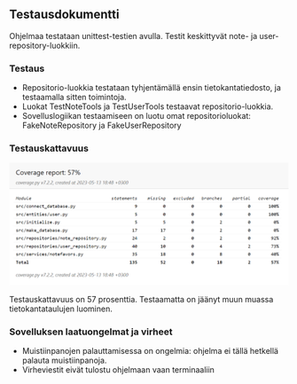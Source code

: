 
## Testausdokumentti

Ohjelmaa testataan unittest-testien avulla. Testit keskittyvät note- ja user-repository-luokkiin.

### Testaus

- Repositorio-luokkia testataan tyhjentämällä ensin tietokantatiedosto, ja testaamalla sitten toimintoja.
- Luokat TestNoteTools ja TestUserTools testaavat repositorio-luokkia.
- Sovelluslogiikan testaamiseen on luotu omat repositorioluokat: FakeNoteRepository ja FakeUserRepository

### Testauskattavuus

<img src="coverageoikea.png"
	alt="Coverage" />

Testauskattavuus on 57 prosenttia. Testaamatta on jäänyt muun muassa tietokantataulujen luominen.

### Sovelluksen laatuongelmat ja virheet

- Muistiinpanojen palauttamisessa on ongelmia: ohjelma ei tällä hetkellä palauta muistiinpanoja.
- Virheviestit eivät tulostu ohjelmaan vaan terminaaliin
